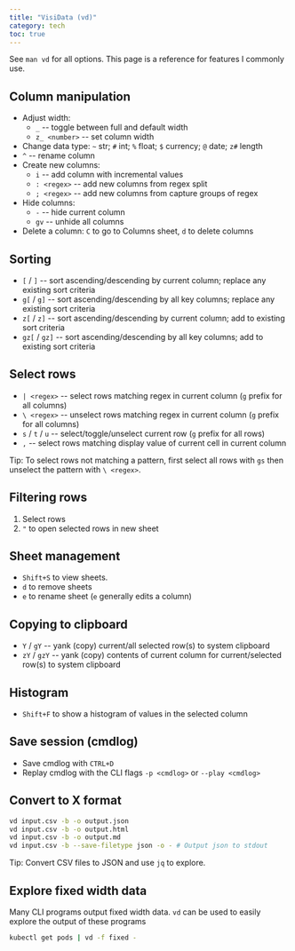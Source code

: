 ```yaml
---
title: "VisiData (vd)"
category: tech
toc: true
---
```


See `man vd` for all options. This page is a reference for features I commonly use.

## Column manipulation

- Adjust width:
    - `_` -- toggle between full and default width
    - `z_ <number>` -- set column width
- Change data type: `~` str; `#` int; `%` float; `$` currency; `@` date; `z#` length
- `^` -- rename column
- Create new columns:
    - `i` -- add column with incremental values
    - `: <regex>` -- add new columns from regex split
    - `; <regex>` -- add new columns from capture groups of regex
- Hide columns:
    - `-` -- hide current column
    - `gv` -- unhide all columns
- Delete a column: `C` to go to Columns sheet, `d` to delete columns

## Sorting

- `[` / `]`      -- sort ascending/descending by current column; replace any existing sort criteria
- `g[` / `g]`     -- sort ascending/descending by all key columns; replace any existing sort criteria
- `z[` / `z]`     -- sort ascending/descending by current column; add to existing sort criteria
- `gz[` / `gz]`    -- sort ascending/descending by all key columns; add to existing sort criteria

## Select rows

- `| <regex>`       -- select rows matching regex in current column (`g` prefix for all columns)
- `\ <regex>`       -- unselect rows matching regex in current column (`g` prefix for all columns)
- `s` / `t` / `u`   -- select/toggle/unselect current row (`g` prefix for all rows)
- `,`               -- select rows matching display value of current cell in current column

Tip: To select rows not matching a pattern, first select all rows with `gs`
then unselect the pattern with `\ <regex>`.

## Filtering rows

1. Select rows
2. `"` to open selected rows in new sheet

## Sheet management

- `Shift+S` to view sheets.
- `d` to remove sheets
- `e` to rename sheet (`e` generally edits a column)

## Copying to clipboard

- `Y` / `gY`      -- yank (copy) current/all selected row(s) to system clipboard
- `zY` / `gzY`    -- yank (copy) contents of current column for current/selected row(s) to system clipboard

## Histogram

- `Shift+F` to show a histogram of values in the selected column

## Save session (cmdlog)

- Save cmdlog with `CTRL+D`
- Replay cmdlog with the CLI flags `-p <cmdlog>` or `--play <cmdlog>`

## Convert to X format

```bash
vd input.csv -b -o output.json
vd input.csv -b -o output.html
vd input.csv -b -o output.md
vd input.csv -b --save-filetype json -o - # Output json to stdout
```

Tip: Convert CSV files to JSON and use `jq` to explore.

## Explore fixed width data

Many CLI programs output fixed width data. `vd` can be used to easily explore the output of these programs

```bash
kubectl get pods | vd -f fixed -
```

